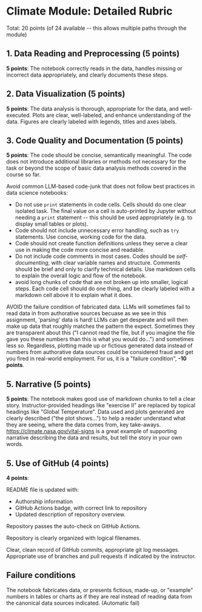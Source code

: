 # Climate Module: Detailed Rubric

Total: 20 points (of 24 available -- this allows multiple paths through the module)

## 1. Data Reading and Preprocessing (**5 points**)

**5 points**: The notebook correctly reads in the data, handles missing or incorrect data appropriately, and clearly documents these steps.
 
## 2. Data Visualization (**5 points**)

**5 points**: The data analysis is thorough, appropriate for the data, and well-executed. Plots are clear, well-labeled, and enhance understanding of the data. Figures are clearly labeled with legends, titles and axes labels.

## 3. Code Quality and Documentation (**5 points**)

**5 points**: The code should be concise, semantically meaningful. The code does not introduce additional libraries or methods not necessary for the task or beyond the scope of basic data analysis methods covered in the course so far.   

Avoid common LLM-based code-junk that does not follow best practices in data science notebooks:
  - Do not use `print` statements in code cells.  Cells should do one clear isolated task.  The final value on a cell is auto-printed by Jupyter without needing a `print` statement -- this should be used appropriately (e.g. to display small tables or plots).  
  - Code should not include unnecessary error handling, such as `try` statements.  Use concise, working code for the data.  
  - Code should not create function definitions unless they serve a clear use in making the code more concise and readable. 
  - Do not include code comments in most cases.  Codes should be *self-documenting*, with clear variable names and structure.  Comments should be brief and only to clarify technical details.  Use markdown cells to explain the overall logic and flow of the notebook.
  - avoid long chunks of code that are not broken up into smaller, logical steps.  Each code cell should do one thing, and be clearly labeled with a markdown cell above it to explain what it does.

AVOID the failure condition of fabricated data. LLMs will sometimes fail to read data in from authorative sources becuase as we see in this assignment, 'parsing' data is hard!  LLMs can get desperate and will then make up data that roughly matches the pattern the expect.  Sometimes they are transparent about this ("I cannot read the file, but if you imagine the file gave you these numbers than this is what you would do...") and sometimes less so.  Regardless, plotting made up or fictious generated data instead of numbers from authorative data sources could be considered fraud and get you fired in real-world employment.  For us, it is a "failure condition", **-10 points**. 

## 5. Narrative (**5 points**)

**5 points**: The notebook makes good use of markdown chunks to tell a clear story.  Instructor-provided headings like "exercise II" are replaced by topical headings like "Global Temperature".  Data used and plots generated are clearly described ("the plot shows...") to help a reader understand what they are seeing, where the data comes from, key take-aways.  <https://climate.nasa.gov/vital-signs> is a great example of supporting narrative describing the data and results, but tell the story in your own words.  


## 5. Use of GitHub (**4 points**)

**4 points**: 

README file is updated with:
  - Authorship information
  - GitHub Actions badge, with correct link to repository
  - Updated description of repository overview.

Repository passes the auto-check on GitHub Actions.

Repository is clearly organized with logical filenames.

Clear, clean record of GitHub commits, appropriate git log messages. 
Appropriate use of branches and pull requests if indicated by the instructor.


## Failure conditions

The notebook fabricates data, or presents fictious, made-up, or "example" numbers in tables or charts as if they are real instead of reading data from the canonical data sources indicated. (Automatic fail)


